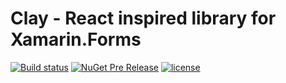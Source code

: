 # Clay - React inspired library for Xamarin.Forms

[![Build status](https://ci.appveyor.com/api/projects/status/j6ncctmr606xmtbo?svg=true)](https://ci.appveyor.com/project/tpetrina/clay)
[![NuGet Pre Release](https://img.shields.io/nuget/vpre/MassivePixel.Clay.svg?maxAge=2592000)]()
[![license](https://img.shields.io/github/license/mashape/apistatus.svg?maxAge=2592000)]()



